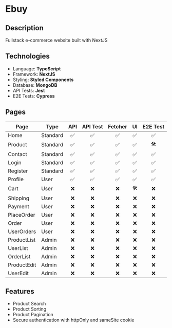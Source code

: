 # Ebuy

## Description

Fullstack e-commerce website built with NextJS

## Technologies

- Language: **TypeScript**
- Framework: **NextJS**
- Styling: **Styled Components**
- Database: **MongoDB**
- API Tests: **Jest**
- E2E Tests: **Cypress**

## Pages

| Page        | Type     | API | API Test | Fetcher | UI  | E2E Test |
| ----------- | -------- | :-: | :------: | :-----: | :-: | :------: |
| Home        | Standard | ✅  |    ✅    |   ✅    | ✅  |    ✅    |
| Product     | Standard | ✅  |    ✅    |   ✅    | ✅  |    🛠️    |
| Contact     | Standard | ✅  |    ✅    |   ✅    | ✅  |    ✅    |
| Login       | Standard | ✅  |    ✅    |   ✅    | ✅  |    ✅    |
| Register    | Standard | ✅  |    ✅    |   ✅    | ✅  |    ✅    |
| Profile     | User     | ✅  |    ✅    |   ✅    | ✅  |    ✅    |
| Cart        | User     | ❌  |    ❌    |   ❌    | 🛠️  |    ❌    |
| Shipping    | User     | ❌  |    ❌    |   ❌    | ❌  |    ❌    |
| Payment     | User     | ❌  |    ❌    |   ❌    | ❌  |    ❌    |
| PlaceOrder  | User     | ❌  |    ❌    |   ❌    | ❌  |    ❌    |
| Order       | User     | ❌  |    ❌    |   ❌    | ❌  |    ❌    |
| UserOrders  | User     | ❌  |    ❌    |   ❌    | ❌  |    ❌    |
| ProductList | Admin    | ❌  |    ❌    |   ❌    | ❌  |    ❌    |
| UserList    | Admin    | ❌  |    ❌    |   ❌    | ❌  |    ❌    |
| OrderList   | Admin    | ❌  |    ❌    |   ❌    | ❌  |    ❌    |
| ProductEdit | Admin    | ❌  |    ❌    |   ❌    | ❌  |    ❌    |
| UserEdit    | Admin    | ❌  |    ❌    |   ❌    | ❌  |    ❌    |

## Features

- Product Search
- Product Sorting
- Product Pagination
- Secure authentication with httpOnly and sameSite cookie
